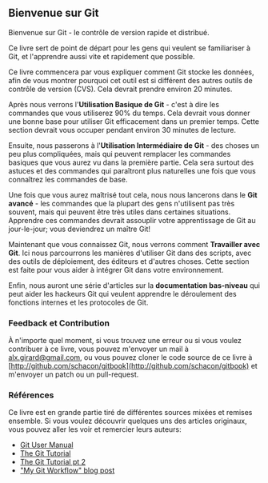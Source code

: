 ## Bienvenue sur Git ##

Bienvenue sur Git - le contrôle de version rapide et distribué.

Ce livre sert de point de départ pour les gens qui veulent se
familiariser à Git, et l'apprendre aussi vite et rapidement que
possible.

Ce livre commencera par vous expliquer comment Git stocke les données,
afin de vous montrer pourquoi cet outil est si différent des autres
outils de contrôle de version (CVS). Cela devrait prendre environ 20
minutes.

Après nous verrons l'**Utilisation Basique de Git** - c'est à dire les
commandes que vous utiliserez 90% du temps. Cela devrait vous donner
une bonne base pour utiliser Git efficacement dans un premier
temps. Cette section devrait vous occuper pendant environ 30 minutes
de lecture.

Ensuite, nous passerons à l'**Utilisation Intermédiaire de Git** - des
choses un peu plus compliquées, mais qui peuvent remplacer les
commandes basiques que vous aurez vu dans la première partie. Cela
sera surtout des astuces et des commandes qui paraîtront plus
naturelles une fois que vous connaîtrez les commandes de base.

Une fois que vous aurez maîtrisé tout cela, nous nous lancerons dans
le **Git avancé** - les commandes que la plupart des gens n'utilisent
pas très souvent, mais qui peuvent être très utiles dans certaines
situations. Apprendre ces commandes devrait assouplir votre
apprentissage de Git au jour-le-jour; vous deviendrez un maître Git!

Maintenant que vous connaissez Git, nous verrons comment **Travailler
avec Git**.  Ici nous parcourrons les manières d'utiliser Git dans des
scripts, avec des outils de déploiement, des éditeurs et d'autres
choses. Cette section est faite pour vous aider à intégrer Git dans
votre environnement.

Enfin, nous auront une série d'articles sur la **documentation
bas-niveau** qui peut aider les hackeurs Git qui veulent apprendre le
déroulement des fonctions internes et les protocoles de Git.

### Feedback et Contribution ###

À n'importe quel moment, si vous trouvez une erreur ou si vous voulez
contribuer à ce livre, vous pouvez m'envoyer un mail à
[alx.girard@gmail.com](mailto://alx.girard@gmail.com), ou vous pouvez
cloner le code source de ce livre à
[http://github.com/schacon/gitbook](http://github.com/schacon/gitbook)
et m'envoyer un patch ou un pull-request.

### Références ###

Ce livre est en grande partie tiré de différentes sources mixées et
remises ensemble. Si vous voulez découvrir quelques uns des articles
originaux, vous pouvez aller les voir et remercier leurs auteurs:

* [Git User Manual](http://www.kernel.org/pub/software/scm/git/docs/user-manual.html)
* [The Git Tutorial](http://www.kernel.org/pub/software/scm/git/docs/gittutorial.html)
* [The Git Tutorial pt 2](http://www.kernel.org/pub/software/scm/git/docs/gittutorial-2.html)
* ["My Git Workflow" blog post](http://osteele.com/archives/2008/05/my-git-workflow)

